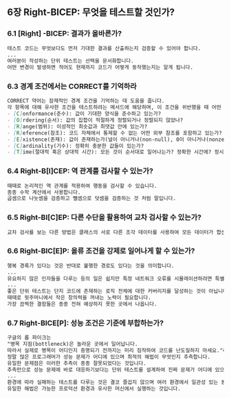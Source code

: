 ## 6장 Right-BICEP: 무엇을 테스트할 것인가?

### 6.1 [Right] -BICEP: 결과가 올바른가?

```markdown
테스트 코드는 무엇보다도 먼저 기대한 결과를 산출하는지 검증할 수 있어야 합니다.
...
여러분이 작성하는 단위 테스트는 선택을 문서화합니다.
어떤 변경이 발생하면 적어도 현재까지 코드가 어떻게 동작했는지는 알게 됩니다.
```

### 6.3 경계 조건에서는 CORRECT를 기억하라

```markdown
CORRECT 약어는 잠재적인 경계 조건을 기억하는 데 도움을 줍니다.
각 항목에 대해 유사한 조건을 테스트하려는 메서드에 해당하며, 이 조건을 위반했을 때 어떤 일이 일어날 수 있는지 고려해 보세요.
- [C]onformance(준수): 값이 기대한 양식을 준수하고 있는가?
- [O]rdering(순서): 값의 집합이 적절하게 정렬되거나 정렬되지 않았나?
- [R]ange(범위): 이성적인 최솟값과 최댓값 안에 있는가?
- [R]eference(참조): 코드 자체에서 통제할 수 없는 어떤 외부 참조를 포함하고 있는가?
- [E]xistence(존재): 값이 존재하는가(널이 아니거나(non-null), 0이 아니거나(nonzero), 집합에 존재하는가 등)?
- [C]ardinality(기수): 정확히 충분한 값들이 있는가?
- [T]ime(절대적 혹은 상대적 시간): 모든 것이 순서대로 일어나는가? 정확한 시간에? 정시에?
```

### 6.4 Right-B[I]CEP: 역 관계를 검사할 수 있는가?

```markdown
때때로 논리적인 역 관계를 적용하여 행동을 검사할 수 있습니다.
종종 수학 계산에서 사용합니다.
곱셈으로 나눗셈을 검증하고 뺄셈으로 덧셈을 검증하는 것 처럼 말입니다.
```

### 6.5 Right-BI[C]EP: 다른 수단을 활용하여 교차 검사할 수 있는가?

```markdown
교차 검사를 보는 다른 방법은 클래스의 서로 다른 조각 데이터를 사용하여 모든 데이터가 합산되는지 확인해 보는 것입니다.
```

### 6.6 Right-BIC[E]P: 올류 조건을 강제로 일어나게 할 수 있는가?

```markdown
행복 경록가 있다는 것은 반대로 불행한 경로도 있다는 것을 의미합니다.
...
유요하지 않은 인자들을 다루는 등의 일은 쉽지만 특정 네트워크 오류를 시뮬레이션하려면 특별한 기법(실제로 케이블을 뽑지도 않고 가능한)이 필요합니다.
...
좋은 단위 테스트는 단지 코드에 존재하는 로직 전체에 대한 커버리지를 달성하는 것이 아닙니다.
때때로 뒷주머니에서 작은 창의력을 꺼내는 노력이 필요합니다.
가장 끔찍한 결함들은 종종 전혀 예상하지 못한 곳에서 나옵니다.
```

### 6.7 Right-BICE[P]: 성능 조건은 기준에 부합하는가?

```markdown
구글의 롭 파이크는 
"병목 지점(bottleneck)은 놀라운 곳에서 일어납니다.
따라서 실제로 병목이 어디인지 증명되기 전까지는 미리 짐작하여 코드를 난도질하지 마세요."라고 말합니다.
정말 많은 프로그래머가 성능 문제가 어디에 있으며 최적의 해법이 무엇인지 추측합니다.
유일한 문제점은 이러한 추측이 종종 잘못되었다는 것입니다.
추측만으로 성능 문제에 바로 대응하기보다는 단위 테스트를 설계하여 진짜 문제가 어디에 있으며 예상한 변경 사항으로 어떤 차이가 생겼는지 파악해야 합니다.
...
환경에 따라 실패하는 테스트를 다루는 것은 결코 즐겁지 않으며 여러 환경에서 일관성 있는 동작을 보장하는 해법은 쉽지 않습니다.
유일한 해법은 가능한 프로덕션 환경과 유사한 머신에서 실행하는 것입니다.
```
